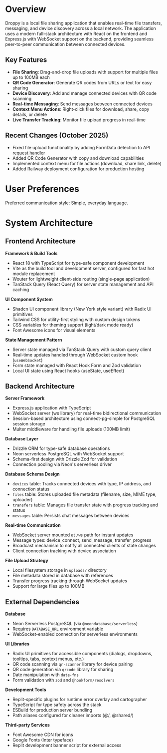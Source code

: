 # Overview

Droppy is a local file sharing application that enables real-time file transfers, messaging, and device discovery across a local network. The application uses a modern full-stack architecture with React on the frontend and Express.js with WebSocket support on the backend, providing seamless peer-to-peer communication between connected devices.

## Key Features

- **File Sharing**: Drag-and-drop file uploads with support for multiple files up to 100MB each
- **QR Code Generator**: Generate QR codes from URLs or text for easy sharing
- **Device Discovery**: Add and manage connected devices with QR code scanning
- **Real-time Messaging**: Send messages between connected devices
- **Context Menu Actions**: Right-click files for download, share, copy details, or delete
- **Live Transfer Tracking**: Monitor file upload progress in real-time

## Recent Changes (October 2025)

- Fixed file upload functionality by adding FormData detection to API request handler
- Added QR Code Generator with copy and download capabilities
- Implemented context menu for file actions (download, share link, delete)
- Added Railway deployment configuration for production hosting

# User Preferences

Preferred communication style: Simple, everyday language.

# System Architecture

## Frontend Architecture

**Framework & Build Tools**
- React 18 with TypeScript for type-safe component development
- Vite as the build tool and development server, configured for fast hot module replacement
- Wouter for lightweight client-side routing (single-page application)
- TanStack Query (React Query) for server state management and API caching

**UI Component System**
- Shadcn UI component library (New York style variant) with Radix UI primitives
- Tailwind CSS for utility-first styling with custom design tokens
- CSS variables for theming support (light/dark mode ready)
- Font Awesome icons for visual elements

**State Management Pattern**
- Server state managed via TanStack Query with custom query client
- Real-time updates handled through WebSocket custom hook (`useWebSocket`)
- Form state managed with React Hook Form and Zod validation
- Local UI state using React hooks (useState, useEffect)

## Backend Architecture

**Server Framework**
- Express.js application with TypeScript
- WebSocket server (ws library) for real-time bidirectional communication
- Session-based architecture using connect-pg-simple for PostgreSQL session storage
- Multer middleware for handling file uploads (100MB limit)

**Database Layer**
- Drizzle ORM for type-safe database operations
- Neon serverless PostgreSQL with WebSocket support
- Schema-first design with Drizzle Zod for validation
- Connection pooling via Neon's serverless driver

**Database Schema Design**
- `devices` table: Tracks connected devices with type, IP address, and connection status
- `files` table: Stores uploaded file metadata (filename, size, MIME type, uploader)
- `transfers` table: Manages file transfer state with progress tracking and status
- `messages` table: Persists chat messages between devices

**Real-time Communication**
- WebSocket server mounted at `/ws` path for instant updates
- Message types: device_connect, send_message, transfer_progress
- Broadcast mechanism to notify all connected clients of state changes
- Client connection tracking with device association

**File Upload Strategy**
- Local filesystem storage in `uploads/` directory
- File metadata stored in database with references
- Transfer progress tracking through WebSocket updates
- Support for large files up to 100MB

## External Dependencies

**Database**
- Neon Serverless PostgreSQL (via `@neondatabase/serverless`)
- Requires `DATABASE_URL` environment variable
- WebSocket-enabled connection for serverless environments

**UI Libraries**
- Radix UI primitives for accessible components (dialogs, dropdowns, tooltips, tabs, context menus, etc.)
- QR code scanning via `qr-scanner` library for device pairing
- QR code generation via `qrcode` library for sharing
- Date manipulation with `date-fns`
- Form validation with `zod` and `@hookform/resolvers`

**Development Tools**
- Replit-specific plugins for runtime error overlay and cartographer
- TypeScript for type safety across the stack
- ESBuild for production server bundling
- Path aliases configured for cleaner imports (@/, @shared/)

**Third-party Services**
- Font Awesome CDN for icons
- Google Fonts (Inter typeface)
- Replit development banner script for external access